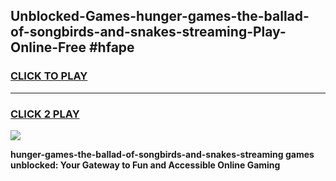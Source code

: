 
## Unblocked-Games-hunger-games-the-ballad-of-songbirds-and-snakes-streaming-Play-Online-Free #hfape
<h3>
<a href="https://us.freeplayer.one?title=hunger-games-the-ballad-of-songbirds-and-snakes-streaming&ref=10M">CLICK TO PLAY</a></h3>
<hr>

<h3>
<a href="https://us.freeplayer.one?title=hunger-games-the-ballad-of-songbirds-and-snakes-streaming&ref=10M">CLICK 2 PLAY</a>
  
</h3>

<a href="https://us.freeplayer.one?title=hunger-games-the-ballad-of-songbirds-and-snakes-streaming&ref=10M"><img src="https://clearcache.store/games.png"></a>


**hunger-games-the-ballad-of-songbirds-and-snakes-streaming games unblocked: Your Gateway to Fun and Accessible Online Gaming**
